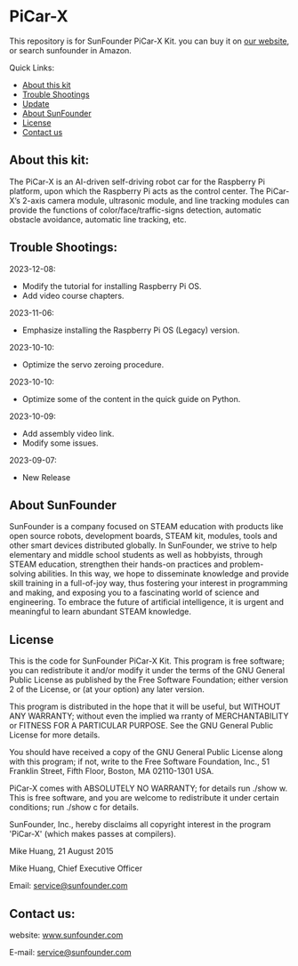 # PiCar-X
This repository is for SunFounder PiCar-X Kit. you can buy it on [our website](https://www.sunfounder.com/), or search sunfounder in Amazon.

Quick Links:

 * [About this kit](#about_this_kit)
 * [Trouble Shootings](#trouble)
 * [Update](#update)
 * [About SunFounder](#about_sunfounder)
 * [License](#license)
 * [Contact us](#contact_us)

<a id="about_this_kit"></a>
## About this kit:
The PiCar-X is an AI-driven self-driving robot car for the Raspberry Pi platform, upon which the Raspberry Pi acts as the control center. 
The PiCar-X’s 2-axis camera module, ultrasonic module, and line tracking modules can provide the functions of color/face/traffic-signs detection, 
automatic obstacle avoidance, automatic line tracking, etc.

<a id="trouble"></a>
## Trouble Shootings:


<a id="update"></a>

2023-12-08:
- Modify the tutorial for installing Raspberry Pi OS.
- Add video course chapters.


2023-11-06:
- Emphasize installing the Raspberry Pi OS (Legacy) version.

2023-10-10:
- Optimize the servo zeroing procedure.


2023-10-10:
- Optimize some of the content in the quick guide on Python.

2023-10-09:
- Add assembly video link.
- Modify some issues.

2023-09-07:
- New Release

<a id="about_sunfounder"></a>
## About SunFounder
SunFounder is a company focused on STEAM education with products like open source robots, development boards, STEAM kit, modules, tools and other smart devices distributed globally. In SunFounder, we strive to help elementary and middle school students as well as hobbyists, through STEAM education, strengthen their hands-on practices and problem-solving abilities. In this way, we hope to disseminate knowledge and provide skill training in a full-of-joy way, thus fostering your interest in programming and making, and exposing you to a fascinating world of science and engineering. To embrace the future of artificial intelligence, it is urgent and meaningful to learn abundant STEAM knowledge.

<a id="license"></a>
## License
This is the code for SunFounder PiCar-X Kit.
This program is free software; you can redistribute it and/or modify it under the terms of the GNU General Public License as published by the Free Software Foundation; either version 2 of the License, or (at your option) any later version.

This program is distributed in the hope that it will be useful, but WITHOUT ANY WARRANTY; without even the implied wa rranty of MERCHANTABILITY or FITNESS FOR A PARTICULAR PURPOSE. See the GNU General Public License for more details.

You should have received a copy of the GNU General Public License along with this program; if not, write to the Free Software Foundation, Inc., 51 Franklin Street, Fifth Floor, Boston, MA 02110-1301 USA.

PiCar-X comes with ABSOLUTELY NO WARRANTY; for details run ./show w. This is free software, and you are welcome to redistribute it under certain conditions; run ./show c for details.

SunFounder, Inc., hereby disclaims all copyright interest in the program 'PiCar-X' (which makes passes at compilers).

Mike Huang, 21 August 2015

Mike Huang, Chief Executive Officer

Email: service@sunfounder.com

<a id="contact_us"></a>
## Contact us:
website:
    www.sunfounder.com

E-mail:
    service@sunfounder.com
